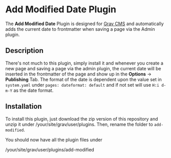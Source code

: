 # Add Modified Date Plugin

The **Add Modified Date** Plugin is designed for [Grav CMS](http://github.com/getgrav/grav) and automatically adds the current date to frontmatter when saving a page via the Admin plugin. 

## Description

There's not much to this plugin, simply install it and whenever you create a new page and saving a page via the admin plugin, the current date will be inserted in the frontmatter of the page and show up in the **Options** -> **Publishing** Tab.  The format of the date is dependent upon the value set in `system.yaml` under `pages: dateformat: default` and if not set will use `H:i d-m-Y` as the date format.

## Installation

To install this plugin, just download the zip version of this repository and unzip it under /your/site/grav/user/plugins. Then, rename the folder to `add-modified`.

You should now have all the plugin files under

/your/site/grav/user/plugins/add-modified